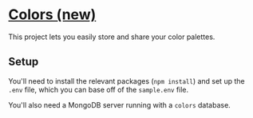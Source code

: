 # [Colors (new)](https://colors2.jipfr.nl)


This project lets you easily store and share your color palettes. 

## Setup

You'll need to install the relevant packages (`npm install`) and set up the `.env` file, which you can base off of the `sample.env` file.

You'll also need a MongoDB server running with a `colors` database.

